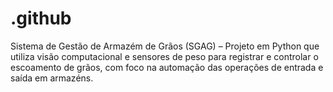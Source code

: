 # .github
Sistema de Gestão de Armazém de Grãos (SGAG) – Projeto em Python que utiliza visão computacional e sensores de peso para registrar e controlar o escoamento de grãos, com foco na automação das operações de entrada e saída em armazéns.

